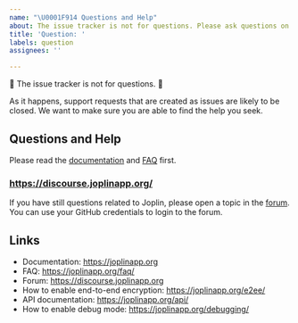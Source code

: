 ```yaml
---
name: "\U0001F914 Questions and Help"
about: The issue tracker is not for questions. Please ask questions on https://discourse.joplinapp.org/.
title: 'Question: '
labels: question
assignees: ''

---
```


🚨 The issue tracker is not for questions. 🚨

As it happens, support requests that are created as issues are likely to be closed. We want to make sure you are able to find the help you seek.

## Questions and Help

Please read the [documentation](https://joplinapp.org/) and [FAQ](https://joplinapp.org/faq/) first.

### https://discourse.joplinapp.org/

If you have still questions related to Joplin, please open a topic in the [forum](https://discourse.joplinapp.org/).
You can use your GitHub credentials to login to the forum.

## Links

- Documentation: https://joplinapp.org
- FAQ: https://joplinapp.org/faq/
- Forum: https://discourse.joplinapp.org
- How to enable end-to-end encryption: https://joplinapp.org/e2ee/
- API documentation: https://joplinapp.org/api/
- How to enable debug mode: https://joplinapp.org/debugging/

